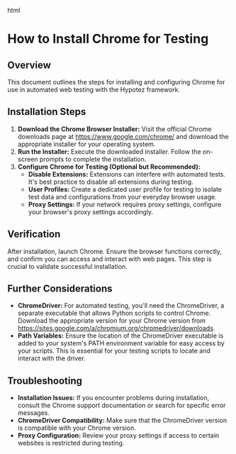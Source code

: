 html
<h1>How to Install Chrome for Testing</h1>

<h2>Overview</h2>
<p>This document outlines the steps for installing and configuring Chrome for use in automated web testing with the Hypotez framework.</p>

<h2>Installation Steps</h2>
<ol>
  <li><strong>Download the Chrome Browser Installer:</strong> Visit the official Chrome downloads page at <a href="https://www.google.com/chrome/">https://www.google.com/chrome/</a> and download the appropriate installer for your operating system.</li>
  <li><strong>Run the Installer:</strong> Execute the downloaded installer. Follow the on-screen prompts to complete the installation.</li>
  <li><strong>Configure Chrome for Testing (Optional but Recommended):</strong>
    <ul>
      <li><strong>Disable Extensions:</strong> Extensions can interfere with automated tests. It's best practice to disable all extensions during testing.</li>
      <li><strong>User Profiles:</strong> Create a dedicated user profile for testing to isolate test data and configurations from your everyday browser usage.</li>
      <li><strong>Proxy Settings:</strong>  If your network requires proxy settings, configure your browser's proxy settings accordingly.</li>
    </ul>
  </li>
</ol>

<h2>Verification</h2>
<p>After installation, launch Chrome.  Ensure the browser functions correctly, and confirm you can access and interact with web pages.  This step is crucial to validate successful installation.</p>

<h2>Further Considerations</h2>
<ul>
  <li><strong>ChromeDriver:</strong>  For automated testing, you'll need the ChromeDriver, a separate executable that allows Python scripts to control Chrome. Download the appropriate version for your Chrome version from <a href="https://sites.google.com/a/chromium.org/chromedriver/downloads">https://sites.google.com/a/chromium.org/chromedriver/downloads</a>.</li>
  <li><strong>Path Variables:</strong> Ensure the location of the ChromeDriver executable is added to your system's PATH environment variable for easy access by your scripts. This is essential for your testing scripts to locate and interact with the driver.</li>
</ul>


<h2>Troubleshooting</h2>
<ul>
  <li><strong>Installation Issues:</strong> If you encounter problems during installation, consult the Chrome support documentation or search for specific error messages.</li>
  <li><strong>ChromeDriver Compatibility:</strong> Make sure that the ChromeDriver version is compatible with your Chrome version.</li>
  <li><strong>Proxy Configuration:</strong> Review your proxy settings if access to certain websites is restricted during testing.</li>
</ul>